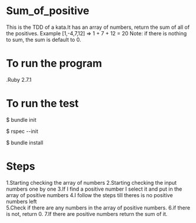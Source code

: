 # Sum_of_positive
This is the TDD of a kata.It has an array of numbers, return the sum of all of the positives.
Example [1,-4,7,12] => 1 + 7 + 12 = 20
Note: if there is nothing to sum, the sum is default to 0.

# To run the program
.Ruby 2.7.1

# To run the test
$ bundle init

$ rspec --init

$ bundle install


# Steps

1.Starting  checking the array of numbers
2.Starting  checking the input numbers one by one
3.If I find a positive number  I select it and put in the array  of  positive numbers
4.I follow the steps till theres is no positive numbers left  
5.Check if there are any numbers in the array of positive numbers.
6.if there is not, return 0.
7.If there are positive numbers return the sum of it.
